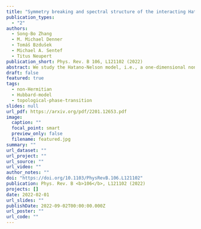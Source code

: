 ```yaml
---
title: "Symmetry breaking and spectral structure of the interacting Hatano-Nelson model"
publication_types:
  - "2"
authors:
  - Song-Bo Zhang
  - M. Michael Denner
  - Tomáš Bzdušek
  - Michael A. Sentef
  - Titus Neupert
publication_short: Phys. Rev. B 106, L121102 (2022)
abstract: We study the Hatano-Nelson model, i.e., a one-dimensional non-Hermitian chain of spinless fermions with nearest-neighbor nonreciprocal hopping, in the presence of repulsive nearest-neighbor interactions. At half filling, we find two $\mathcal{PT}$ transitions, as the interaction strength increases. The first transition is marked by an exceptional point between the first and the second excited state in a finite-size system and is a first-order symmetry-breaking transition into a charge-density wave regime. Persistent currents characteristic of the Hatano-Nelson model abruptly vanish at the transition. The second transition happens at a critical interaction strength that scales with the system size and can thus only be observed in finite-size systems. It is characterized by a collapse of all energy eigenvalues onto the real axis. We further show that in a strong interaction regime, but away from half filling, the many-body spectrum shows point gaps with nontrivial winding numbers, akin to the topological properties of the single-particle spectrum of the Hatano-Nelson chain, which indicates the skin effect of extensive many-body eigenstates under open boundary conditions. Our results can be applied to other models such as the non-Hermitian Su-Schrieffer-Heeger-type model and contribute to an understanding of fermionic many-body systems with non-Hermitian Hamiltonians.
draft: false
featured: true
tags:
  - non-Hermitian
  - Hubbard-model
  - topological-phase-transition
slides: null
url_pdf: https://arxiv.org/pdf/2201.12653.pdf
image:
  caption: ""
  focal_point: smart
  preview_only: false
  filename: featured.jpg
summary: ""
url_dataset: ""
url_project: ""
url_source: ""
url_video: ""
author_notes: ""
doi: "https://doi.org/10.1103/PhysRevB.106.L121102"
publication: Phys. Rev. B <b>106</b>, L121102 (2022)
projects: []
date: 2022-02-01
url_slides: ""
publishDate: 2022-09-02T00:00:00.000Z
url_poster: ""
url_code: ""
---
```

